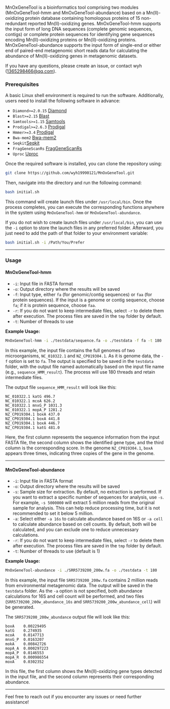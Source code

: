 
MnOxGeneTool is a bioinformatics tool comprising two modules (MnOxGeneTool-hmm and MnOxGeneTool-abundance) based on a Mn(II)-oxidizing protein database containing homologous proteins of 15 non-redundant reported Mn(II)-oxidizing genes.
MnOxGeneTool-hmm supports the input form of long DNA sequences (complete genomic sequences, contigs) or complete protein sequences for identifying gene sequences encoding Mn(II)-oxidizing proteins or Mn(II)-oxidizing proteins.
MnOxGeneTool-abundance supports the input form of single-end or either end of paired-end metagenomic short reads data for calculating the abundance of Mn(II)-oxidizing genes in metagenomic datasets.

If you have any questions, please create an issue, or contact wyh (1365298466@qq.com).





### **Prerequisites**
A basic Linux shell environment is required to run the software. Additionally, users need to install the following software in advance:
- `Diamond>=2.0.15` [Diamond](https://github.com/bbuchfink/diamond)
- `Blast>=2.15` [Blast](https://ftp.ncbi.nlm.nih.gov/blast/executables/blast+/LATEST/)
- `Samtools>=1.15` [Samtools](https://github.com/samtools/samtools)
- `Prodigal>=2.6.3` [Prodigal](https://github.com/hyattpd/Prodigal)
- `Hmmer>=3.4` [Prodigal](https://github.com/EddyRivasLab/hmmer)
- `Bwa-mem2` [Bwa-mem2](https://github.com/bwa-mem2/bwa-mem2)
- `Seqkit`[Seqkit](https://github.com/shenwei356/seqkit)
- `FragGeneScanRs` [FragGeneScanRs](https://github.com/unipept/FragGeneScanRs)
- `Uproc` [Uproc](https://github.com/gobics/uproc)

Once the required software is installed, you can clone the repository using:
```bash
git clone https://github.com/wyh19990121/MnOxGeneTool.git
```
Then, navigate into the directory and run the following command:
```bash
bash initial.sh
```
This command will create launch files under `/usr/local/bin`. Once the process completes, you can execute the corresponding functions anywhere in the system using `MnOxGeneTool-hmm` or `MnOxGeneTool-abundance`. 

If you do not wish to create launch files under `/usr/local/bin`, you can use the `-i` option to store the launch files in any preferred folder. Afterward, you just need to add the path of that folder to your environment variable:
```bash
bash initial.sh -i /Path/You/Prefer
```

---

### **Usage**

#### **MnOxGeneTool-hmm**
- `-i`: Input file in FASTA format
- `-o`: Output directory where the results will be saved
- `-f`: Input type, either `fa` (for genomic/contig sequences) or `faa` (for protein sequences). If the input is a genome or contig sequence, choose `fa`; if it is protein sequence, choose `faa`.
- `-r`: If you do not want to keep intermediate files, select `-r` to delete them after execution. The process files are saved in the `tmp` folder by default.
- `-t`: Number of threads to use

**Example Usage:**
```bash
MnOxGeneTool-hmm -i ./testdata/sequence.fa -o ./testdata -f fa -t 180
```
In this example, the input file contains the full genomes of two microorganisms, `NC_010322.1` and `NZ_CP019304.1`. As it is genome data, the `-f` option is set to `fa`. The output is specified to be saved in the `testdata` folder, with the output file named automatically based on the input file name (e.g., `sequence_HMM_result`). The process will use 180 threads and retain intermediate files.

The output file `sequence_HMM_result` will look like this:
```
NC_010322.1 katG 496.7
NC_010322.1 mcoA 626.2
NC_010322.1 mnxG_P 1031.3
NC_010322.1 mopA_P 1281.2
NZ_CP019304.1 boxA 437.0
NZ_CP019304.1 boxA 441.8
NZ_CP019304.1 boxA 446.7
NZ_CP019304.1 katG 481.0
```
Here, the first column represents the sequence information from the input FASTA file, the second column shows the identified gene type, and the third column is the corresponding score. In the genome `NZ_CP019304.1`, `boxA` appears three times, indicating three copies of the gene in the genome.

---

#### **MnOxGeneTool-abundance**
- `-i`: Input file in FASTA format
- `-o`: Output directory where the results will be saved
- `-s`: Sample size for extraction. By default, no extraction is performed. If you want to extract a specific number of sequences for analysis, use `-s`. For example, `-s 5000000` will extract 5 million reads from the original sample for analysis. This can help reduce processing time, but it is not recommended to set it below 5 million.
- `-a`: Select either `-a 16s` to calculate abundance based on 16S or `-a cell` to calculate abundance based on cell counts. By default, both will be calculated, and you can exclude one to reduce unnecessary calculations.
- `-r`: If you do not want to keep intermediate files, select `-r` to delete them after execution. The process files are saved in the `tmp` folder by default.
- `-t`: Number of threads to use (default is 1)

**Example Usage:**
```bash
MnOxGeneTool-abundance -i ./SRR5739200_200w.fa -o ./testdata -t 180
```
In this example, the input file `SRR5739200_200w.fa` contains 2 million reads from environmental metagenomic data. The output will be saved in the `testdata` folder. As the `-a` option is not specified, both abundance calculations for 16S and cell count will be performed, and two files (`SRR5739200_200w_abundance_16s` and `SRR5739200_200w_abundance_cell`) will be generated.

The `SRR5739200_200w_abundance` output file will look like this:
```
boxA    0.00229495
katG    0.274935
mcoA    0.0147713
mnxG_P  0.0163207
mokA    0.00842726
mopA_A  0.000297223
mopA_P  0.0146553
mopA_R  0.000986554
moxA    0.0302352
```
In this file, the first column shows the Mn(II)-oxidizing gene types detected in the input file, and the second column represents their corresponding abundance.

---

Feel free to reach out if you encounter any issues or need further assistance!